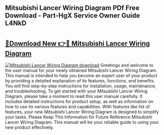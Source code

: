 ## Mitsubishi Lancer Wiring Diagram PDf Free Download - Part-HgX Service Owner Guide L4NkD

# <h2><a href="http://dft4w4.blite.top/?on=Mitsubishi+Lancer+Wiring+Diagram">🔗Download New 👉🔴 Mitsubishi Lancer Wiring Diagram</a></h2>

[![Mitsubishi Lancer Wiring Diagram download](https://i.imgur.com/lujVjoI.png)](http://dft4w4.blite.top/?on=Mitsubishi+Lancer+Wiring+Diagram)
Greetings and welcome to the user manual for your newly obtained Mitsubishi Lancer Wiring Diagram. This manual is intended to help you become an expert user of your product by providing a detailed explanation of its features, functions, and benefits. You will find step-by-step instructions for installation, usage, maintenance, and troubleshooting. To get started with your Mitsubishi Lancer Wiring Diagram, please take a moment to read this user manual carefully. It includes detailed instructions for product setup, as well as information on how to use its various features and capabilities. With features like list of features, your new Mitsubishi Lancer Wiring Diagram is designed to simplify your tasks. Please Keep This Information for Future Reference Mitsubishi Lancer Wiring Diagram. This manual will be your reliable guide to using your new product effectively.
